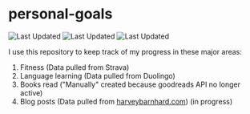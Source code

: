 # personal-goals
![Last Updated](https://img.shields.io/date/1614738601?color=FC4C02&label=Fitness%20Updated&logo=strava)
![Last Updated](https://img.shields.io/date/1614738601?color=7ac70c&label=Language%20Updated&logo=duolingo)
![Last Updated](https://img.shields.io/date/1614738601?color=e9e5cd&label=Books%20Updated&logo=goodreads)

I use this repository to keep track of my progress in these major areas:

1. Fitness (Data pulled from Strava)
2. Language learning (Data pulled from Duolingo)
3. Books read ("Manually" created because goodreads API no longer active)
4. Blog posts (Data pulled from [harveybarnhard.com](https://harveybarnhard.com)) (in progress)
